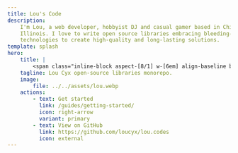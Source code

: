 ```yaml
---
title: Lou's Code
description:
    I'm Lou, a web developer, hobbyist DJ and casual gamer based in Chicago,
    Illinois. I love to write open source libraries embracing bleeding-edge web
    technologies to create high-quality and long-lasting solutions.
template: splash
hero:
    title: |
        <span class="inline-block aspect-[8/1] w-[6em] align-baseline bg-[url(/logo.svg)] bg-center bg-no-repeat text-transparent">Lou's Codes</span>
    tagline: Lou Cyx open-source libraries monorepo.
    image:
        file: ../../assets/lou.webp
    actions:
        - text: Get started
          link: /guides/getting-started/
          icon: right-arrow
          variant: primary
        - text: View on GitHub
          link: https://github.com/loucyx/lou.codes
          icon: external
---
```

